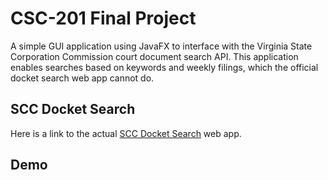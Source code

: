 # CSC-201 Final Project
A simple GUI application using JavaFX to interface with the Virginia State Corporation Commission court document search API.
This application enables searches based on keywords and weekly filings, which the official docket search web app cannot do. 

## SCC Docket Search
Here is a link to the actual [SCC Docket Search](http://www.scc.virginia.gov/docketsearch) web app.

## Demo


